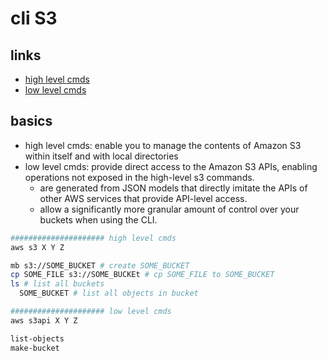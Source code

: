 # cli S3

## links

- [high level cmds](https://docs.aws.amazon.com/cli/latest/userguide/cli-services-s3-commands.html)
- [low level cmds](https://docs.aws.amazon.com/cli/latest/userguide/cli-services-s3-apicommands.html)

## basics

- high level cmds: enable you to manage the contents of Amazon S3 within itself and with local directories
- low level cmds: provide direct access to the Amazon S3 APIs, enabling operations not exposed in the high-level s3 commands.
  - are generated from JSON models that directly imitate the APIs of other AWS services that provide API-level access.
  - allow a significantly more granular amount of control over your buckets when using the CLI.

```sh
##################### high level cmds
aws s3 X Y Z

mb s3://SOME_BUCKET # create SOME_BUCKET
cp SOME_FILE s3://SOME_BUCKEt # cp SOME_FILE to SOME_BUCKET
ls # list all buckets
  SOME_BUCKET # list all objects in bucket

##################### low level cmds
aws s3api X Y Z

list-objects
make-bucket
```
